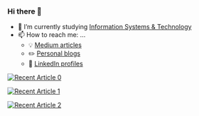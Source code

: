 ### Hi there 👋

- 🔭 I’m currently studying [Information Systems & Technology](https://www.itb.ac.id/program-studi-sarjana-sistem-dan-teknologi-informasi#0)
- 📫 How to reach me: ...
  - :bulb: [Medium articles](https://medium.com/@yahyaqr)
  - :pencil2: [Personal blogs](https://yahyaqr.github.com/)
  - :office: [LinkedIn profiles](https://www.linkedin.com/in/yahya-aqrom/)

<a target="_blank" href="https://github-readme-medium-recent-article.vercel.app/medium/@yahyaqr/0"><img src="https://github-readme-medium-recent-article.vercel.app/medium/@yahyaqr/0" alt="Recent Article 0">
  
<a target="_blank" href="https://github-readme-medium-recent-article.vercel.app/medium/@yahyaqr/0"><img src="https://github-readme-medium-recent-article.vercel.app/medium/@yahyaqr/0" alt="Recent Article 1">

<a target="_blank" href="https://github-readme-medium-recent-article.vercel.app/medium/@yahyaqr/0"><img src="https://github-readme-medium-recent-article.vercel.app/medium/@yahyaqr/0" alt="Recent Article 2">
